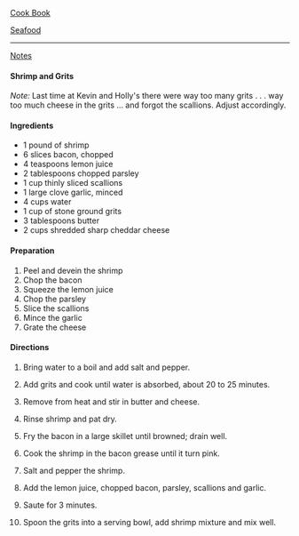 [Cook Book](https://github.com/vmsmith/CookBook/blob/master/README.md)  

[Seafood](https://github.com/vmsmith/CookBook/blob/master/fish_shellfish.md)  

-----  

[Notes](https://github.com/vmsmith/CookBook/blob/master/notes.md)  

#### Shrimp and Grits  

*Note:* Last time at Kevin and Holly's there were way too many grits . . . way too much cheese in the grits ... and forgot the scallions. Adjust accordingly.  

#### Ingredients  

* 1 pound of shrimp  
* 6 slices bacon, chopped  
* 4 teaspoons lemon juice  
* 2 tablespoons chopped parsley  
* 1 cup thinly sliced scallions  
* 1 large clove garlic, minced  
* 4 cups water  
* 1 cup of stone ground grits  
* 3 tablespoons butter  
* 2 cups shredded sharp cheddar cheese  

#### Preparation

1. Peel and devein the shrimp
2. Chop the bacon
3. Squeeze the lemon juice
4. Chop the parsley
5. Slice the scallions
6. Mince the garlic
7. Grate the cheese

#### Directions

1. Bring water to a boil and add salt and pepper. 
2. Add grits and cook until water is absorbed, about 20 to 25 minutes. 
3. Remove from heat and stir in butter and cheese.

4. Rinse shrimp and pat dry. 
5. Fry the bacon in a large skillet until browned; drain well. 
6. Cook the shrimp in the bacon grease until it turn pink. 
7. Salt and pepper the shrimp.
8. Add the lemon juice, chopped bacon, parsley, scallions and garlic. 
9. Saute for 3 minutes.

10. Spoon the grits into a serving bowl, add shrimp mixture and mix well. 

